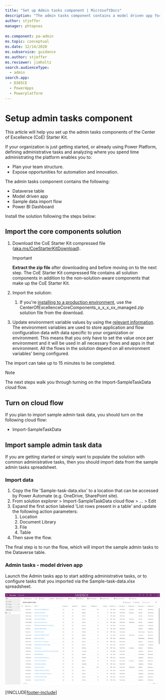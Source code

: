 ```yaml
---
title: "Set up Admin tasks component | MicrosoftDocs"
description: "The admin tasks component contains a model driven app for managing your admin tasks."
author: stjeffer
manager: phtopnes

ms.component: pa-admin
ms.topic: conceptual
ms.date: 12/14/2020
ms.subservice: guidance
ms.author: stjeffer
ms.reviewer: jimholtz
search.audienceType: 
  - admin
search.app: 
  - D365CE
  - PowerApps
  - Powerplatform
---
```

# Setup admin tasks component

This article will help you set up the admin tasks components of the Center of Excellence (CoE) Starter Kit.

If your organization is just getting started, or already using Power Platform, defining administrative tasks and analyzing where you spend time administrating the platform enables you to:

- Plan your team structure.
- Expose opportunities for automation and innovation.

The admin tasks component contains the following:

- Dataverse table
- Model driven app
- Sample data import flow
- Power BI Dashboard

Install the solution following the steps below:
 
## Import the core components solution

1. Download the CoE Starter Kit compressed file ([aka.ms/CoeStarterKitDownload](https://aka.ms/CoeStarterKitDownload)).

    >[!IMPORTANT]
    > **Extract the zip file** after downloading and before moving on to the next step. The CoE Starter Kit compressed file contains all solution components in addition to the non–solution-aware components that make up the CoE Starter Kit.

1. Import the solution:
    1. If you're [installing to a production environment](faq.md#installing-a-solution-in-a-production-environment), use the CenterOfExcellenceCoreComponents_x_x_x_xx_managed.zip solution file from the download.

1. Update environment variable values by using the [relevant information](#gather-environment-variable-values). The environment variables are used to store application and flow configuration data with data specific to your organization or environment. This means that you only have to set the value once per environment and it will be used in all necessary flows and apps in that environment. All the flows in the solution depend on all environment variables' being configured.

The import can take up to 15 minutes to be completed.

>[!NOTE]
>The next steps walk you through turning on the Import-SampleTaskData cloud flow.

## Turn on cloud flow

If you plan to import sample admin task data, you should turn on the following cloud flow:

- Import-SampleTaskData

## Import sample admin task data

If you are getting started or simply want to populate the solution with common administrative tasks, then you should import data from the sample admin tasks spreadsheet.

### Import data

1. Copy the file 'Sample-task-data.xlsx' to a location that can be accessed by Power Automate (e.g. OneDrive, SharePoint site).
1. From solution explorer > Import-SampleTaskData cloud flow > ... > Edit
1. Expand the first action labeled 'List rows present in a table' and update the following action parameters:
    1. Location
    1. Document Library
    1. File
    1. Table
1. Then save the flow.


The final step is to run the flow, which will import the sample admin tasks to the Dataverse table.

### Admin tasks - model driven app

Launch the Admin tasks app to start adding administrative tasks, or to configure tasks that you imported via the Sample-task-data.xlsx spreadsheet.

![Launch the admin tasks app](media/Admin-task-app.png "Launch the Admin tasks app")





[!INCLUDE[footer-include](../../includes/footer-banner.md)]
